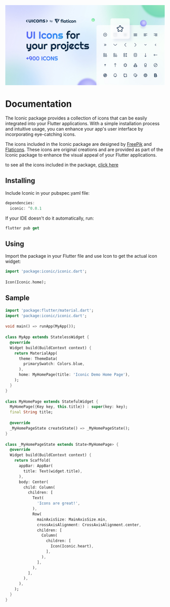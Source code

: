 ![cover](images/Cover.jpg)

# Documentation 

The Iconic package provides a collection of icons that can be easily integrated into your Flutter applications. With a simple installation process and intuitive usage, you can enhance your app's user interface by incorporating eye-catching icons.

The icons included in the Iconic package are designed by [FreePik](https://www.freepik.com/) and [Flaticons](https://www.flaticon.com/free-icons/ui). These icons are original creations and are provided as part of the Iconic package to enhance the visual appeal of your Flutter applications.

to see all the icons included in the package, [click here](https://www.flaticon.com/icon-fonts-most-downloaded)
## Installing

Include Iconic in your pubspec.yaml file:
```dart
dependencies:
  iconic: ^0.0.1
```
If your IDE doesn't do it automatically, run:
```dart
flutter pub get
```

## Using

Import the package in your Flutter file and use Icon to get the actual icon widget:
```dart
import 'package:iconic/iconic.dart';

Icon(Iconic.home);

```


## Sample
```dart
import 'package:flutter/material.dart';
import 'package:iconic/iconic.dart';

void main() => runApp(MyApp());

class MyApp extends StatelessWidget {
  @override
  Widget build(BuildContext context) {
    return MaterialApp(
      theme: ThemeData(
        primarySwatch: Colors.blue,
      ),
      home: MyHomePage(title: 'Iconic Demo Home Page'),
    );
  }
}

class MyHomePage extends StatefulWidget {
  MyHomePage({Key key, this.title}) : super(key: key);
  final String title;

  @override
  _MyHomePageState createState() => _MyHomePageState();
}

class _MyHomePageState extends State<MyHomePage> {
  @override
  Widget build(BuildContext context) {
    return Scaffold(
      appBar: AppBar(
        title: Text(widget.title),
      ),
      body: Center(
        child: Column(
          children: [
            Text(
              'Icons are great!',
            ),
            Row(
              mainAxisSize: MainAxisSize.min,
              crossAxisAlignment: CrossAxisAlignment.center,
              children: [
                Column(
                  children: [
                    Icon(Iconic.heart),
                  ],
                ),
              ],
            ),
          ],
        ),
      ),
    );
  }
}
```
